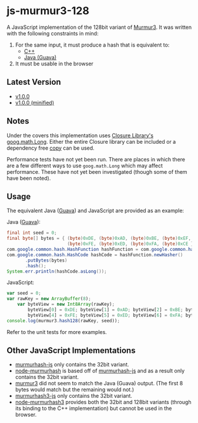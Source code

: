 js-murmur3-128
==============

A JavaScript implementation of the 128bit variant of [Murmur3](http://en.wikipedia.org/wiki/MurmurHash).
It was written with the following constraints in mind:

1.  For the same input, it must produce a hash that is equivalent to:
    *  [C++](https://code.google.com/p/smhasher/source/browse/trunk/MurmurHash3.cpp)
    *  [Java (Guava)](http://guava-libraries.googlecode.com/git/guava/src/com/google/common/hash/Murmur3_128HashFunction.java)
2.  It must be usable in the browser


Latest Version
---------------

*  [v1.0.0](https://github.com/aggregateknowledge/js-murmur3-128/blob/master/js-murmur3-128-1.0.0.js)
*  [v1.0.0 (minified)](https://github.com/aggregateknowledge/js-murmur3-128/blob/master/js-murmur3-128-1.0.0.min.js)


Notes
-----

Under the covers this implementation uses [Closure Library's](https://code.google.com/p/closure-library/)
[goog.math.Long](https://code.google.com/p/closure-library/source/browse/closure/goog/math/long.js).
Either the entire Closure library can be included or a dependency free 
[copy](https://github.com/aggregateknowledge/js-murmur3-128/blob/master/test/lib/goog.math.Long.js) 
can be used.

Performance tests have not yet been run. There are places in which there are a 
few different ways to use `goog.math.Long` which may affect performance. These
have not yet been investigated (though some of them have been noted).


Usage
-----

The equivalent Java ([Guava](https://code.google.com/p/guava-libraries/)) and 
JavaScript are provided as an example:

Java ([Guava](http://guava-libraries.googlecode.com/git/guava/src/com/google/common/hash/Murmur3_128HashFunction.java)):
```java
final int seed = 0;
final byte[] bytes = { (byte)0xDE, (byte)0xAD, (byte)0xBE, (byte)0xEF,
                       (byte)0xFE, (byte)0xED, (byte)0xFA, (byte)0xCE };
com.google.common.hash.HashFunction hashFunction = com.google.common.hash.Hashing.murmur3_128(seed);
com.google.common.hash.HashCode hashCode = hashFunction.newHasher()
       .putBytes(bytes)
       .hash();
System.err.println(hashCode.asLong());
```

JavaScript:
```javascript
var seed = 0;
var rawKey = new ArrayBuffer(8);
    var byteView = new Int8Array(rawKey);
        byteView[0] = 0xDE; byteView[1] = 0xAD; byteView[2] = 0xBE; byteView[3] = 0xEF;
        byteView[4] = 0xFE; byteView[5] = 0xED; byteView[6] = 0xFA; byteView[7] = 0xCE;
console.log(murmur3.hash128(rawKey, seed));
```

Refer to the unit tests for more examples.


Other JavaScript Implementations
--------------------------------

*  [murmurhash-js](https://github.com/garycourt/murmurhash-js) only contains
   the 32bit variant.
*  [node-murmurhash](https://github.com/perezd/node-murmurhash) is based off
   of [murmurhash-js](https://github.com/garycourt/murmurhash-js) and as a 
   result only contains the 32bit variant.
*  [murmur3](https://github.com/zmarcantel/murmur3) did not seem to match the
   Java (Guava) output. (The first 8 bytes would match but the remaining would
   not.)
*  [murmurhash3-js](https://github.com/whitequark/murmurhash3-js) only contains
   the 32bit variant.
*  [node-murmurhash3](https://github.com/hideo55/node-murmurhash3) provides both
   the 32bit and 128bit variants (through its binding to the C++ implementation)
   but cannot be used in the browser.
